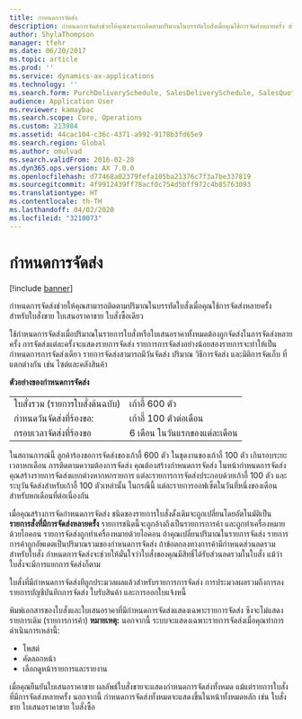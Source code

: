 ```yaml
---
title: กำหนดการจัดส่ง
description: กำหนดการจัดส่งช่วยให้คุณสามารถติดตามปริมาณในบรรทัดใบสั่งเมื่อคุณใช้การจัดส่งหลายครั้ง สำหรับใบสั่งขาย ใบเสนอราคาขาย ใบสั่งซื้อเดียว
author: ShylaThompson
manager: tfehr
ms.date: 06/20/2017
ms.topic: article
ms.prod: ''
ms.service: dynamics-ax-applications
ms.technology: ''
ms.search.form: PurchDeliverySchedule, SalesDeliverySchedule, SalesQuotationDeliverySchedule
audience: Application User
ms.reviewer: kamaybac
ms.search.scope: Core, Operations
ms.custom: 213984
ms.assetid: 44cac104-c36c-4371-a992-9178b3fd65e9
ms.search.region: Global
ms.author: omulvad
ms.search.validFrom: 2016-02-28
ms.dyn365.ops.version: AX 7.0.0
ms.openlocfilehash: d77468a02379fefa105ba21376c7f3a7be337819
ms.sourcegitcommit: 4f9912439ff78acf0c754d5bff972c4b85763093
ms.translationtype: HT
ms.contentlocale: th-TH
ms.lasthandoff: 04/02/2020
ms.locfileid: "3210073"
---
```

# <a name="delivery-schedules"></a>กำหนดการจัดส่ง

[!include [banner](../includes/banner.md)]

กำหนดการจัดส่งช่วยให้คุณสามารถติดตามปริมาณในบรรทัดใบสั่งเมื่อคุณใช้การจัดส่งหลายครั้ง สำหรับใบสั่งขาย ใบเสนอราคาขาย ใบสั่งซื้อเดียว

ใช้กำหนดการจัดส่งเมื่อปริมาณในรายการใบสั่งหรือใบเสนอราคาทั้งหมดต้องถูกจัดส่งในการจัดส่งหลายครั้ง การจัดส่งแต่ละครั้งจะแสดงรายการจัดส่ง รายการการจัดส่งอย่างน้อยสองรายการจะทำให้เป็นกำหนดการการจัดส่งเดียว รายการจัดส่งสามารถมีวันจัดส่ง ปริมาณ วิธีการจัดส่ง และมิติการจัดเก็บ ที่แตกต่างกัน เช่น ไซต์และคลังสินค้า  

**ตัวอย่างของกำหนดการจัดส่ง**

|                                   |                                          |
|-----------------------------------|------------------------------------------|
| ใบสั่งรวม (รายการใบสั่งต้นฉบับ) | เก้าอี้ 600 ตัว                               |
| กำหนดวันจัดส่งที่ร้องขอ:       | เก้าอี้ 100 ตัวต่อเดือน                     |
| กรอบเวลาจัดส่งที่ร้องขอ | 6 เดือน ในวันแรกของแต่ละเดือน |

ในสถานการณ์นี้ ลูกค้าร้องขอการจัดส่งของเก้าอี้ 600 ตัว ในชุดงานของเก้าอี้ 100 ตัว เกินรอบระยะเวลาหกเดือน การติดตามความต้องการจัดส่ง คุณต้องสร้างกำหนดการจัดส่ง ในหน้ากำหนดการจัดส่ง คุณสร้างรายการจัดส่งแยกต่างหากหกรายการ แต่ละรายการการจัดส่งประกอบด้วยเก้าอี้ 100 ตัว และระบุวันจัดส่งสำหรับเก้าอี้ 100 ตัวเหล่านั้น ในกรณีนี้ แต่ละรายการออฟเซ็ตในวันที่หนึ่งของเดือนสำหรับหกเดือนที่ต่อเนื่องกัน  

เมื่อคุณสร้างการจัดกำหนดการจัดส่ง ชนิดของรายการใบสั่งดั้งเดิมจะถูกเปลี่ยนโดยอัตโนมัติเป็น **รายการสั่งที่มีการจัดส่งหลายครั้ง** รายการชนิดนี้จะถูกอ้างถึงเป็นรายการการค้า และถูกทำเครื่องหมายด้วยไอคอน รายการจัดส่งถูกทำเครื่องหมายด้วยไอคอน ถ้าคุณเปลี่ยนปริมาณในรายการจัดส่ง รายการการค้าถูกอัพเดตเป็นปริมาณรวมของกำหนดการจัดส่ง ถ้าข้อตกลงทางการค้ามีกำหนดส่วนลดรวมสำหรับใบสั่ง กำหนดการจัดส่งจะช่วยให้มั่นใจว่าใบสั่งของคุณมีสิทธิ์ได้รับส่วนลดรวมในใบสั่ง แม้ว่าใบสั่งจะมีการแยกการจัดส่งก็ตาม  

ใบสั่งที่มีกำหนดการจัดส่งทีถูกประมวลผลแล้วสำหรับรายการการจัดส่ง การประมวลผลรวมถึงการลงรายการบัญชีบันทึกการจัดส่ง ใบรับสินค้า และการออกใบแจ้งหนี้  

พิมพ์เอกสารของใบสั่งและใบเสนอราคาที่มีกำหนดการจัดส่งแสดงเฉพาะรายการจัดส่ง ซึงจะไม่แสดงรายการเดิม (รายการการค้า) **หมายเหตุ:** นอกจากนี้ ระบบจะแสดงเฉพาะรายการจัดส่งเมื่อคุณทำการดำเนินการเหล่านี้:

-   โพสต์
-   คัดลอกหน้า
-   เลือกดูหน้ารายการและรายงาน

เมื่อคุณยืนยันใบเสนอราคาขาย ผลลัพธ์ใบสั่งขายจะแสดงกำหนดการจัดส่งทั้งหมด แม้แต่รายการใบสั่งที่มีการจัดส่งหลายครั้ง นอกจากนี้ กำหนดการจัดส่งทั้งหมดจะแสดงขึ้นในหน้าทั้งหมดหลัก เช่น ใบสั่งขาย ใบเสนอราคาขาย ใบสั่งซื้อ



